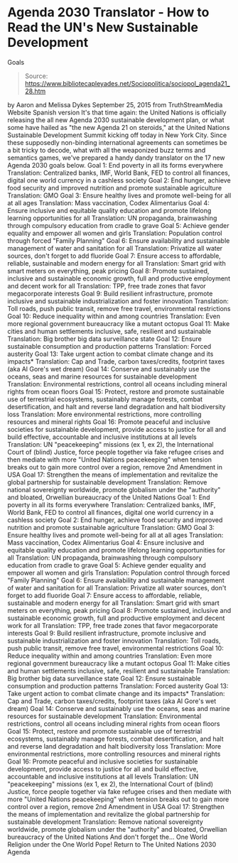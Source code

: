 # Agenda 2030 Translator - How to Read the UN's New Sustainable Development 
Goals

> Source: https://www.bibliotecapleyades.net/Sociopolitica/sociopol_agenda21_28.htm

by Aaron and Melissa Dykes September 25, 2015 from TruthStreamMedia Website
Spanish version
It's that time again:
the United Nations is officially releasing the all new Agenda 2030 sustainable development plan, or what some have hailed as "the new Agenda 21 on steroids," at the United Nations Sustainable Development Summit kicking off today in New York City.
Since these supposedly non-binding international agreements can sometimes be a bit tricky to decode, what with all the weaponized buzz terms and semantics games, we've prepared a handy dandy translator on the 17 new Agenda 2030 goals below.
Goal 1: End poverty in all its forms everywhere Translation: Centralized banks, IMF, World Bank, FED to control all finances, digital one world currency in a cashless society Goal 2: End hunger, achieve food security and improved nutrition and promote sustainable agriculture Translation: GMO Goal 3: Ensure healthy lives and promote well-being for all at all ages Translation: Mass vaccination, Codex Alimentarius Goal 4: Ensure inclusive and equitable quality education and promote lifelong learning opportunities for all Translation: UN propaganda, brainwashing through compulsory education from cradle to grave Goal 5: Achieve gender equality and empower all women and girls Translation: Population control through forced "Family Planning" Goal 6: Ensure availability and sustainable management of water and sanitation for all Translation: Privatize all water sources, don't forget to add fluoride Goal 7: Ensure access to affordable, reliable, sustainable and modern energy for all Translation: Smart grid with smart meters on everything, peak pricing Goal 8: Promote sustained, inclusive and sustainable economic growth, full and productive employment and decent work for all Translation: TPP, free trade zones that favor megacorporate interests Goal 9: Build resilient infrastructure, promote inclusive and sustainable industrialization and foster innovation Translation: Toll roads, push public transit, remove free travel, environmental restrictions Goal 10: Reduce inequality within and among countries Translation: Even more regional government bureaucracy like a mutant octopus Goal 11: Make cities and human settlements inclusive, safe, resilient and sustainable Translation: Big brother big data surveillance state Goal 12: Ensure sustainable consumption and production patterns Translation: Forced austerity Goal 13: Take urgent action to combat climate change and its impacts* Translation: Cap and Trade, carbon taxes/credits, footprint taxes (aka Al Gore's wet dream) Goal 14: Conserve and sustainably use the oceans, seas and marine resources for sustainable development Translation: Environmental restrictions, control all oceans including mineral rights from ocean floors Goal 15: Protect, restore and promote sustainable use of terrestrial ecosystems, sustainably manage forests, combat desertification, and halt and reverse land degradation and halt biodiversity loss Translation: More environmental restrictions, more controlling resources and mineral rights Goal 16: Promote peaceful and inclusive societies for sustainable development, provide access to justice for all and build effective, accountable and inclusive institutions at all levels Translation: UN "peacekeeping" missions (ex 1, ex 2), the International Court of (blind) Justice, force people together via fake refugee crises and then mediate with more "United Nations peacekeeping" when tension breaks out to gain more control over a region, remove 2nd Amendment in USA Goal 17: Strengthen the means of implementation and revitalize the global partnership for sustainable development Translation: Remove national sovereignty worldwide, promote globalism under the "authority" and bloated, Orwellian bureaucracy of the United Nations
Goal 1: End poverty in all its forms everywhere
Translation: Centralized banks, IMF, World Bank, FED to control all finances, digital one world currency in a cashless society
Goal 2: End hunger, achieve food security and improved nutrition and promote sustainable agriculture
Translation: GMO
Goal 3: Ensure healthy lives and promote well-being for all at all ages
Translation: Mass vaccination, Codex Alimentarius
Goal 4: Ensure inclusive and equitable quality education and promote lifelong learning opportunities for all
Translation: UN propaganda, brainwashing through compulsory education from cradle to grave
Goal 5: Achieve gender equality and empower all women and girls
Translation: Population control through forced "Family Planning"
Goal 6: Ensure availability and sustainable management of water and sanitation for all
Translation: Privatize all water sources, don't forget to add fluoride
Goal 7: Ensure access to affordable, reliable, sustainable and modern energy for all
Translation: Smart grid with smart meters on everything, peak pricing
Goal 8: Promote sustained, inclusive and sustainable economic growth, full and productive employment and decent work for all
Translation: TPP, free trade zones that favor megacorporate interests
Goal 9: Build resilient infrastructure, promote inclusive and sustainable industrialization and foster innovation
Translation: Toll roads, push public transit, remove free travel, environmental restrictions
Goal 10: Reduce inequality within and among countries
Translation: Even more regional government bureaucracy like a mutant octopus
Goal 11: Make cities and human settlements inclusive, safe, resilient and sustainable
Translation: Big brother big data surveillance state
Goal 12: Ensure sustainable consumption and production patterns
Translation: Forced austerity
Goal 13: Take urgent action to combat climate change and its impacts*
Translation: Cap and Trade, carbon taxes/credits, footprint taxes (aka Al Gore's wet dream)
Goal 14: Conserve and sustainably use the oceans, seas and marine resources for sustainable development
Translation: Environmental restrictions, control all oceans including mineral rights from ocean floors
Goal 15: Protect, restore and promote sustainable use of terrestrial ecosystems, sustainably manage forests, combat desertification, and halt and reverse land degradation and halt biodiversity loss
Translation: More environmental restrictions, more controlling resources and mineral rights
Goal 16: Promote peaceful and inclusive societies for sustainable development, provide access to justice for all and build effective, accountable and inclusive institutions at all levels
Translation: UN "peacekeeping" missions (ex 1, ex 2), the International Court of (blind) Justice, force people together via fake refugee crises and then mediate with more "United Nations peacekeeping" when tension breaks out to gain more control over a region, remove 2nd Amendment in USA
Goal 17: Strengthen the means of implementation and revitalize the global partnership for sustainable development
Translation: Remove national sovereignty worldwide, promote globalism under the "authority" and bloated, Orwellian bureaucracy of the United Nations
And don't forget the... One World Religion under the One World Pope!
Return to The United Nations 2030 Agenda
